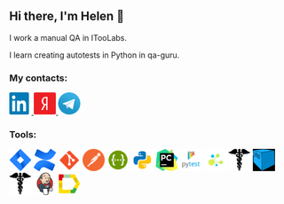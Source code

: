 ## Hi there, I'm Helen 👋

I work a manual QA in ITooLabs.

I learn creating autotests in Python in qa-guru.

### My contacts:

<a href="https://www.linkedin.com/in/elena-bezgubenko/">
  <img src="./resources/linkedin.png" width="40" height="40"/>
</a>

<a href="mailto:protasova-ea@yandex.ru">
  <img src="./resources/yandex.png" width="40" height="40"/>
</a>

<a href="https://t.me/Bezgubenko_Elena">
  <img src="./resources/tg.png" width="40" height="40"/>
</a>

### Tools:
<p>
<img title="Jira" src="./resources/logo/jira.png" width="40" height="40" />
<img title="Confluence" src="./resources/logo/confluence.png" width="40" height="40" />
<img title="Git" src="./resources/logo/git.png" width="40" height="40" />
<img title="Postman" src="./resources/logo/postman.png" width="40" height="40" />
<img title="Swagger" src="./resources/logo/swagger.png" width="40" height="40" />
<img title="Python" src="./resources/logo/python.png" width="40" height="40" />
<img title="PyCharm" src="./resources/logo/pycharm.png" width="40" height="40" />
<img title="PyTest" src="./resources/logo/pytest.png" width="40" height="40" />
<img title="Selene" src="./resources/logo/selene.png" width="40" height="40" />
<img title="Requests" src="./resources/logo/requests.png" width="40" height="40" />
<img title="Selenoid" src="./resources/logo/selenoid.png" width="40" height="40" />
<img title="Requests" src="./resources/logo/requests.png" width="40" height="40" />
<img title="Jenkins" src="./resources/logo/jenkins.png" width="40" height="40" />
<img title="Allure Reports" src="./resources/logo/allure_report.png" width="40" height="40" />

</p>